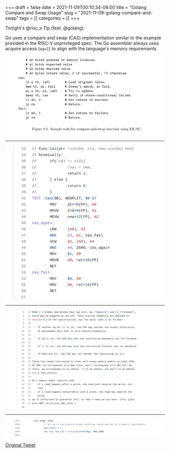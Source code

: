 +++ 
draft = false
date = 2021-11-09T00:10:34-06:00
title = "Golang Compare and Swap Usage"
slug = "2021-11-09-golang-compare-and-swap" 
tags = []
categories = []
+++

Tonight's @risc_v Tip (feat. @golang):

Go uses a compare and swap (CAS) implementation similar to the example provided in the RISC-V unprivileged spec. The Go assembler always uses acquire access (`aq=1`) to align with the language's memory requirements.

![21-11-09_1](../static/risc-v-tips/21-11-09_1.png)

---

![21-11-09_2](../static/risc-v-tips/21-11-09_2.jpeg)

---

![21-11-09_3](../static/risc-v-tips/21-11-09_3.jpeg)

---

![21-11-09_4](../static/risc-v-tips/21-11-09_4.jpeg)

[Original Tweet](https://twitter.com/hasheddan/status/1458269802720600065?s=20)